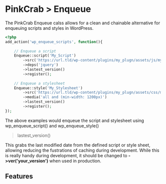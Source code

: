 # PinkCrab > Enqueue #

The PinkCrab Enqueue calss allows for a clean and chainable alternative for enqueuing scripts and styles in WordPress.

```php
<?php 
add_action('wp_enqueue_scripts', function(){
    
    // Enqueue a script
    Enqueue::script('My_Script')
        ->src('https://url.tld/wp-content/plugins/my_plugn/assets/js/my-script.js')
        ->deps('jquery')
        ->lastest_version()
        ->register();
    
    // Enqueue a stylesheet
    Enqueue::style('My_Stylesheet')
        ->src('https://url.tld/wp-content/plugins/my_plugn/assets/css/my-stylesheet.css')
        ->media('all and (min-width: 1200px)')
        ->lastest_version()
        ->register();
});

```
The above examples would enqueue the script and stylesheet using wp_enqueue_script() and wp_enqueue_style()

> lastest_version()

This grabs the last modified date from the defined script or style sheet, allowing reducing the fustrations of caching during development. While this is really handy during development, it should be changed to **->ver('your_version')** when used in production.

## Features ##


